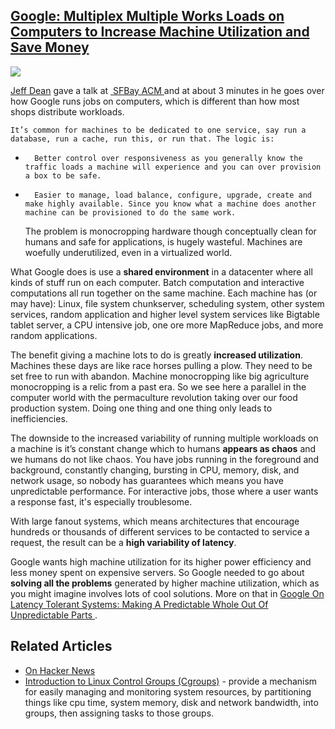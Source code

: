 ## [Google: Multiplex Multiple Works Loads on Computers to Increase Machine Utilization and Save Money](/blog/2013/11/13/google-multiplex-multiple-works-loads-on-computers-to-increa.html)

    

    

![](http://farm6.staticflickr.com/5479/10711779045_4590fb3344_m.jpg)

[Jeff Dean](https://news.ycombinator.com/item?id=6733388) gave a talk at [    SFBay ACM    ](https://www.youtube.com/watch?v=nK6daeTZGA8) and at about 3 minutes in he goes over how Google runs jobs on computers, which is different than how most shops distribute workloads.

    It’s common for machines to be dedicated to one service, say run a database, run a cache, run this, or run that. The logic is:    

*       Better control over responsiveness as you generally know the traffic loads a machine will experience and you can over provision a box to be safe.    

*       Easier to manage, load balance, configure, upgrade, create and make highly available. Since you know what a machine does another machine can be provisioned to do the same work.    

    The problem is monocropping hardware though conceptually clean for humans and safe for applications, is hugely wasteful. Machines are woefully underutilized, even in a virtualized world.    

What Google does is use a **shared environment** in a datacenter where all kinds of stuff run on each computer. Batch computation and interactive computations all run together on the same machine. Each machine has (or may have): Linux, file system chunkserver, scheduling system, other system services, random application and higher level system services like Bigtable tablet server, a CPU intensive job, one ore more MapReduce jobs, and more random applications.

The benefit giving a machine lots to do is greatly **increased utilization**. Machines these days are like race horses pulling a plow. They need to be set free to run with abandon. Machine monocropping like big agriculture monocropping is a relic from a past era. So we see here a parallel in the computer world with the permaculture revolution taking over our food production system. Doing one thing and one thing only leads to inefficiencies.

The downside to the increased variability of running multiple workloads on a machine is it’s constant change which to humans **appears as chaos** and we humans do not like chaos. You have jobs running in the foreground and background, constantly changing, bursting in CPU, memory, disk, and network usage, so nobody has guarantees which means you have unpredictable performance. For interactive jobs, those where a user wants a response fast, it's especially troublesome.

With large fanout systems, which means architectures that encourage hundreds or thousands of different services to be contacted to service a request, the result can be a **high variability of latency**.

Google wants high machine utilization for its higher power efficiency and less money spent on expensive servers. So Google needed to go about **solving all the problems** generated by higher machine utilization, which as you might imagine involves lots of cool solutions. More on that in [    Google On Latency Tolerant Systems: Making A Predictable Whole Out Of Unpredictable Parts    ](http://highscalability.com/blog/2012/6/18/google-on-latency-tolerant-systems-making-a-predictable-whol.html).

## Related Articles

*   [On Hacker News](https://news.ycombinator.com/item?id=6733388)
*   [Introduction to Linux Control Groups (Cgroups)](http://sysadmincasts.com/episodes/14-introduction-to-linux-control-groups-cgroups) - provide a mechanism for easily managing and monitoring system resources, by partitioning things like cpu time, system memory, disk and network bandwidth, into groups, then assigning tasks to those groups.

    